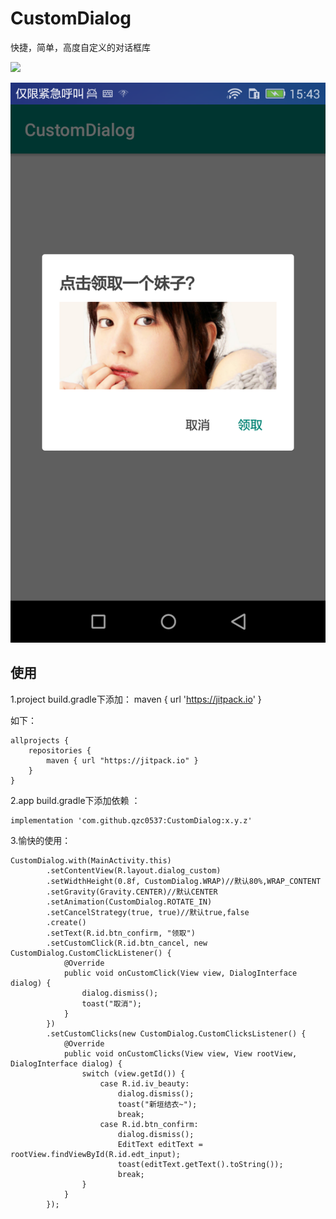 # CustomDialog
快捷，简单，高度自定义的对话框库

[![](https://jitpack.io/v/qzc0537/CustomDialog.svg)](https://jitpack.io/#qzc0537/CustomDialog)

![新垣结衣](https://github.com/qzc0537/CustomDialog/blob/master/Screenshot_2019-01-02-15-43-27.png)


使用
--
1.project build.gradle下添加：
maven { url 'https://jitpack.io' }

如下：

```
allprojects {
    repositories {
        maven { url "https://jitpack.io" }
    }
}
```

2.app build.gradle下添加依赖 ：

```
implementation 'com.github.qzc0537:CustomDialog:x.y.z'
```

3.愉快的使用：
```
CustomDialog.with(MainActivity.this)
        .setContentView(R.layout.dialog_custom)
        .setWidthHeight(0.8f, CustomDialog.WRAP)//默认80%,WRAP_CONTENT
        .setGravity(Gravity.CENTER)//默认CENTER
        .setAnimation(CustomDialog.ROTATE_IN)
        .setCancelStrategy(true, true)//默认true,false
        .create()
        .setText(R.id.btn_confirm, "领取")
        .setCustomClick(R.id.btn_cancel, new CustomDialog.CustomClickListener() {
            @Override
            public void onCustomClick(View view, DialogInterface dialog) {
                dialog.dismiss();
                toast("取消");
            }
        })
        .setCustomClicks(new CustomDialog.CustomClicksListener() {
            @Override
            public void onCustomClicks(View view, View rootView, DialogInterface dialog) {
                switch (view.getId()) {
                    case R.id.iv_beauty:
                        dialog.dismiss();
                        toast("新垣结衣~");
                        break;
                    case R.id.btn_confirm:
                        dialog.dismiss();
                        EditText editText = rootView.findViewById(R.id.edt_input);
                        toast(editText.getText().toString());
                        break;
                }
            }
        });
